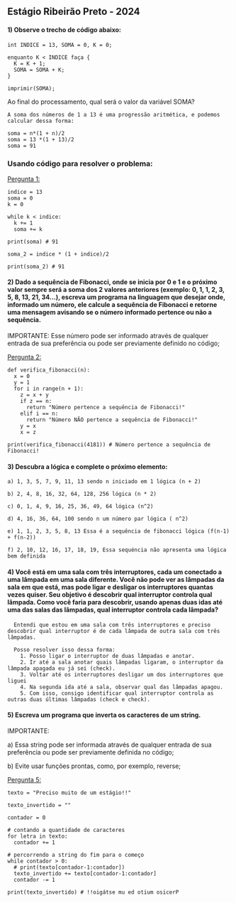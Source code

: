 ## Estágio Ribeirão Preto - 2024

#### 1) Observe o trecho de código abaixo:
````
int INDICE = 13, SOMA = 0, K = 0;

enquanto K < INDICE faça {
  K = K + 1;
  SOMA = SOMA + K;
}

imprimir(SOMA);

````

Ao final do processamento, qual será o valor da variável SOMA?

````
A soma dos números de 1 a 13 é uma progressão aritmética, e podemos calcular dessa forma:

soma = n*(1 + n)/2
soma = 13 *(1 + 13)/2 
soma = 91

````

### Usando código para resolver o problema:
[Pergunta 1: ](https://github.com/MurilodioPy/desafio/blob/main/pergunta_1.py)

````
indice = 13
soma = 0
k = 0

while k < indice:
  k += 1
  soma += k

print(soma) # 91

soma_2 = indice * (1 + indice)/2

print(soma_2) # 91

````
#### 2) Dado a sequência de Fibonacci, onde se inicia por 0 e 1 e o próximo valor sempre será a soma dos 2 valores anteriores (exemplo: 0, 1, 1, 2, 3, 5, 8, 13, 21, 34...), escreva um programa na linguagem que desejar onde, informado um número, ele calcule a sequência de Fibonacci e retorne uma mensagem avisando se o número informado pertence ou não a sequência.

IMPORTANTE:
Esse número pode ser informado através de qualquer entrada de sua preferência ou pode ser previamente definido no código;

[Pergunta 2: ](https://github.com/MurilodioPy/desafio/blob/main/pergunta_2.py)

````
def verifica_fibonacci(n):
  x = 0
  y = 1
  for i in range(n + 1):
    z = x + y
    if z == n:
      return "Número pertence a sequência de Fibonacci!"
    elif i == n:
      return "Número NÃO pertence a sequência de Fibonacci!"
    y = x
    x = z

print(verifica_fibonacci(4181)) # Número pertence a sequência de Fibonacci!

````

#### 3) Descubra a lógica e complete o próximo elemento:

````
a) 1, 3, 5, 7, 9, 11, 13 sendo n iniciado em 1 lógica (n + 2)

b) 2, 4, 8, 16, 32, 64, 128, 256 lógica (n * 2)

c) 0, 1, 4, 9, 16, 25, 36, 49, 64 lógica (n^2)

d) 4, 16, 36, 64, 100 sendo n um número par lógica ( n^2)

e) 1, 1, 2, 3, 5, 8, 13 Essa é a sequência de fibonacci lógica (f(n-1) + f(n-2))

f) 2, 10, 12, 16, 17, 18, 19, Essa sequéncia não apresenta uma lógica bem definida

````

#### 4) Você está em uma sala com três interruptores, cada um conectado a uma lâmpada em uma sala diferente. Você não pode ver as lâmpadas da sala em que está, mas pode ligar e desligar os interruptores quantas vezes quiser. Seu objetivo é descobrir qual interruptor controla qual lâmpada. Como você faria para descobrir, usando apenas duas idas até uma das salas das lâmpadas, qual interruptor controla cada lâmpada?

````
  Entendi que estou em uma sala com três interruptores e preciso descobrir qual interruptor é de cada lâmpada de outra sala com três lâmpadas.
  
  Posso resolver isso dessa forma: 
    1. Posso ligar o interruptor de duas lâmpadas e anotar.
    2. Ir até a sala anotar quais lâmpadas ligaram, o interruptor da lâmpada apagada eu já sei (check).
    3. Voltar até os interruptores desligar um dos interruptores que liguei
    4. Na segunda ida até a sala, observar qual das lâmpadas apagou.
    5. Com isso, consigo identificar qual interruptor controla as outras duas últimas lâmpadas (check e check).

````
     
#### 5) Escreva um programa que inverta os caracteres de um string.

IMPORTANTE:

a) Essa string pode ser informada através de qualquer entrada de sua preferência ou pode ser previamente definida no código;

b) Evite usar funções prontas, como, por exemplo, reverse;

[Pergunta 5: ](https://github.com/MurilodioPy/desafio/blob/main/pergunta_5.py)

````
texto = "Preciso muito de um estágio!!"

texto_invertido = ""

contador = 0

# contando a quantidade de caracteres
for letra in texto:
  contador += 1

# percorrendo a string do fim para o começo
while contador > 0:
  # print(texto[contador-1:contador])
  texto_invertido += texto[contador-1:contador]
  contador -= 1

print(texto_invertido) # !!oigátse mu ed otium osicerP

````
